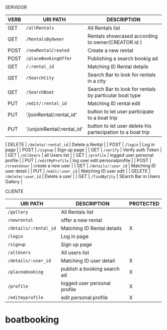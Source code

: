   SERVIDOR


| VERB   	| URI PATH            	| DESCRIPTION                 	|
|--------	|---------------------	|-----------------------------	|
| GET    	| `/allRentals`       	| All Rentals   list          	|
| GET    	| `/RentalsByOwner`     | Rentals showcased according to owner(CREATOR id )	|
| POST   	| `/newRentalCreated`   | Create a new rental         	|
| POST   	| `/placeBookingOffer`  | Publishing a search bookig ad |
| GET    	| `/:rental_id`       	|  Matching ID Rental details 	|
| GET    	| `/SearchCity`       	|  Search Bar to look for rentals in a city	|
| GET    	| `/SearchBoat`       	|  Search Bar to look for rentals by particular boat type|
| PUT    	| `/edit/:rental_id`  	| Matching ID rental edit 	|
| PUT    	|'/joinRental/:rental_id' | button to let user participate to a boat trip|
| PUT    	|'/unjoinRental/:rental_id' | button to let user delete his partecipation to a boat trip|

| DELETE 	| `/delete/:rental_id` 	| Delete a Rental             	|
| POST   	| `/login`            	| Log in page                 	|
| POST   	| `/signup`           	| Sign up page                	|
| GET    	| `/verify`           	| Verify auth Token           	|
| GET    	| `/allUsers`     	    |  all Users list          	    |
| GET    	| `/profile`     	      |  logged user personal profile |
| PUT    	| `/editMyProfile`     	| log user edit personalprofile |
| POST   	| `/createUser`       	| create a  new user          	|
| GET    	| `/details/:user_id`   | Matching ID user detail     	|
| PUT    	| `/edit/:user_id`    	| Matching ID user edit  	      |
| DELETE 	| `/delete/:user_id`  	| Delete a  user              	|
| GET    	| `/findByCity`     	  | SEarch Bar in Users Gallery   |




CLIENTE


| URI PATH              	| DESCRIPTION                 	| PROTECTED 	|
|-----------------------	|-----------------------------	|-----------	|
| `/gallery`            	| All Rentals list            	|           	|
| `/newrental`           	| offer a  new rental        	  |           	|
| `/details/:rental_id` 	|  Matching ID Rental details 	|    X      	|
| `/login`              	| Log in page                 	|           	|
| `/signup`             	| Sign up page                	|           	|
| `/allUsers`           	| All users list              	|           	|
| `/details/:user_id`   	| Matching ID user detail     	|     X     	|
| `/placeabooking`       	|   publish a booking search ad |      X     	|
| `/profile`       	      |  logged user personal profile |      X     	|
|`/editmyprofile`       	|  edit personal profile        |      X     	|




# boatbooking
